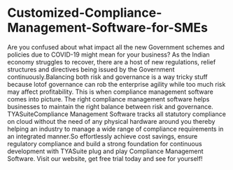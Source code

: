 # Customized-Compliance-Management-Software-for-SMEs
Are you confused about what impact all the new Government schemes and policies due to COVID-19 might mean for your business? As the Indian economy struggles to recover, there are a host of new regulations, relief structures and directives being issued by the Government continuously.Balancing both risk and governance is a way tricky stuff because lotof governance can rob the enterprise agility while too much risk may affect profitability. This is when compliance management software comes into picture. The right compliance management software helps businesses to maintain  the right balance between risk and governance. TYASuiteCompliance Management Software tracks all statutory compliance on cloud without the need of any physical hardware around you thereby helping an industry to manage a wide range of compliance requirements in an integrated manner.So effortlessly achieve cost savings, ensure regulatory compliance and build a strong foundation for continuous development with TYASuite plug and play Compliance Management Software.   Visit our website, get free trial today and see for yourself!
